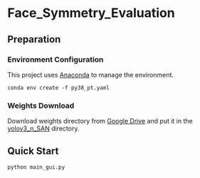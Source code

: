 # Face_Symmetry_Evaluation

## Preparation

### Environment Configuration
This project uses [Anaconda](https://www.anaconda.com/) to manage the environment.  
```
conda env create -f py38_pt.yaml
```

### Weights Download
Download weights directory from [Google Drive](https://drive.google.com/drive/folders/1KBX-NhNoVNEEB2ncvLfGgueOp8YDwfaV?usp=sharing) and put it in the [yolov3_n_SAN](https://github.com/GaiusC/Face_Symmetry_Evaluation/tree/master/yolov3_n_SAN) directory.

## Quick Start
```
python main_gui.py
```
